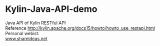 # Kylin-Java-API-demo
Java API of Kylin RESTful API</br>
Reference   http://kylin.apache.org/docs15/howto/howto_use_restapi.html</br>
Personal webist:</br>
www.shareideas.net
